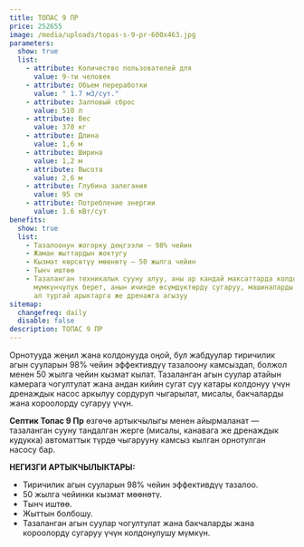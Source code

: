 ```yaml
---
title: ТОПАС 9 ПР
price: 252655
image: /media/uploads/topas-s-9-pr-600x463.jpg
parameters:
  show: true
  list:
    - attribute: Количество пользователей для
      value: 9-ти человек
    - attribute: Объем переработки
      value: " 1.7 м3/сут."
    - attribute: Залповый сброс
      value: 510 л
    - attribute: Вес
      value: 370 кг
    - attribute: Длина
      value: 1,6 м
    - attribute: Ширина
      value: 1,2 м
    - attribute: Высота
      value: 2,6 м
    - attribute: Глубина залегания
      value: 95 см
    - attribute: Потреблeние энергии
      value: 1.6 кВт/сут
benefits:
  show: true
  list:
    - Тазалоонун жогорку деңгээли – 98% чейин
    - Жаман жыттардын жоктугу
    - Кызмат көрсөтүү мөөнөтү – 50 жылга чейин
    - Тынч иштөө
    - Тазаланган техникалык сууну алуу, аны ар кандай максаттарда колдонууга
      мүмкүнчүлүк берет, анын ичинде өсүмдүктөрдү сугаруу, машиналарды жуу жана
      ал тургай арыктарга же дренажга агызуу
sitemap:
  changefreq: daily
  disable: false
description: ТОПАС 9 ПР
---
```



Орнотууда жеңил жана колдонууда оңой, бул жабдуулар тиричилик агын сууларын 98% чейин эффективдүү тазалоону камсыздап, болжол менен 50 жылга чейин кызмат кылат.
Тазаланган агын суулар атайын камерага чогултулат жана андан кийин сугат суу катары колдонуу үчүн дренаждык насос аркылуу сордуруп чыгарылат, мисалы, бакчаларды жана короолорду сугаруу үчүн.

**Септик Топас 9 Пр** өзгөчө артыкчылыгы менен айырмаланат — тазаланган сууну тандалган жерге (мисалы, канавага же дренаждык кудукка) автоматтык түрдө чыгарууну камсыз кылган орнотулган насосу бар.

**НЕГИЗГИ АРТЫКЧЫЛЫКТАРЫ:**

* Тиричилик агын сууларын 98% чейин эффективдүү тазалоо.
* 50 жылга чейинки кызмат мөөнөтү.
* Тынч иштөө.
* Жыттын болбошу.
* Тазаланган агын суулар чогултулат жана бакчаларды жана короолорду сугаруу үчүн колдонулушу мүмкүн.
